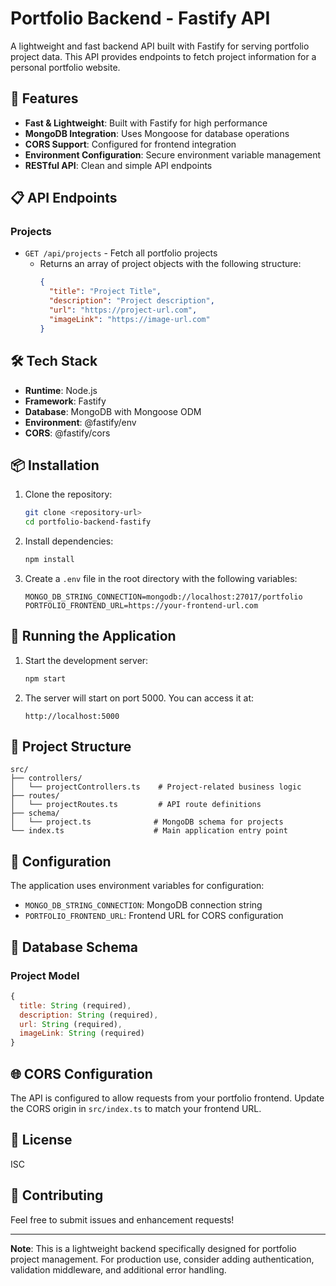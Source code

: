 # Portfolio Backend - Fastify API

A lightweight and fast backend API built with Fastify for serving portfolio project data. This API provides endpoints to fetch project information for a personal portfolio website.

## 🚀 Features

- **Fast & Lightweight**: Built with Fastify for high performance
- **MongoDB Integration**: Uses Mongoose for database operations
- **CORS Support**: Configured for frontend integration
- **Environment Configuration**: Secure environment variable management
- **RESTful API**: Clean and simple API endpoints

## 📋 API Endpoints

### Projects

- `GET /api/projects` - Fetch all portfolio projects
  - Returns an array of project objects with the following structure:
    ```json
    {
      "title": "Project Title",
      "description": "Project description",
      "url": "https://project-url.com",
      "imageLink": "https://image-url.com"
    }
    ```

## 🛠️ Tech Stack

- **Runtime**: Node.js
- **Framework**: Fastify
- **Database**: MongoDB with Mongoose ODM
- **Environment**: @fastify/env
- **CORS**: @fastify/cors

## 📦 Installation

1. Clone the repository:
   ```bash
   git clone <repository-url>
   cd portfolio-backend-fastify
   ```

2. Install dependencies:
   ```bash
   npm install
   ```

3. Create a `.env` file in the root directory with the following variables:
   ```env
   MONGO_DB_STRING_CONNECTION=mongodb://localhost:27017/portfolio
   PORTFOLIO_FRONTEND_URL=https://your-frontend-url.com
   ```

## 🚀 Running the Application

1. Start the development server:
   ```bash
   npm start
   ```

2. The server will start on port 5000. You can access it at:
   ```
   http://localhost:5000
   ```

## 📁 Project Structure

```
src/
├── controllers/
│   └── projectControllers.ts    # Project-related business logic
├── routes/
│   └── projectRoutes.ts         # API route definitions
├── schema/
│   └── project.ts              # MongoDB schema for projects
└── index.ts                    # Main application entry point
```

## 🔧 Configuration

The application uses environment variables for configuration:

- `MONGO_DB_STRING_CONNECTION`: MongoDB connection string
- `PORTFOLIO_FRONTEND_URL`: Frontend URL for CORS configuration

## 📝 Database Schema

### Project Model
```javascript
{
  title: String (required),
  description: String (required),
  url: String (required),
  imageLink: String (required)
}
```

## 🌐 CORS Configuration

The API is configured to allow requests from your portfolio frontend. Update the CORS origin in `src/index.ts` to match your frontend URL.

## 📄 License

ISC

## 🤝 Contributing

Feel free to submit issues and enhancement requests!

---

**Note**: This is a lightweight backend specifically designed for portfolio project management. For production use, consider adding authentication, validation middleware, and additional error handling.
